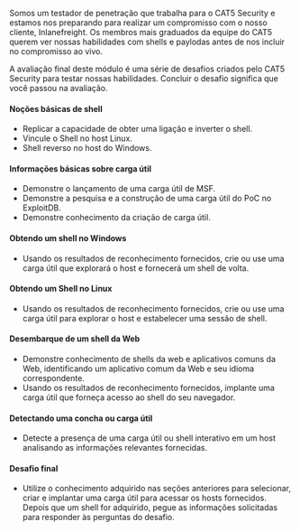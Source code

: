 Somos um testador de penetração que trabalha para o CAT5 Security e estamos nos preparando para realizar um compromisso com o nosso cliente, Inlanefreight. Os membros mais graduados da equipe do CAT5 querem ver nossas habilidades com shells e paylodas antes de nos incluir no compromisso ao vivo.

A avaliação final deste módulo é uma série de desafios criados pelo CAT5 Security para testar nossas habilidades. Concluir o desafio significa que você passou na avaliação.

#### Noções básicas de shell

- Replicar a capacidade de obter uma ligação e inverter o shell.
- Vincule o Shell no host Linux.
- Shell reverso no host do Windows.

#### Informações básicas sobre carga útil

- Demonstre o lançamento de uma carga útil de MSF.
- Demonstre a pesquisa e a construção de uma carga útil do PoC no ExploitDB.
- Demonstre conhecimento da criação de carga útil.

#### Obtendo um shell no Windows
- Usando os resultados de reconhecimento fornecidos, crie ou use uma carga útil que explorará o host e fornecerá um shell de volta.

#### Obtendo um Shell no Linux
- Usando os resultados de reconhecimento fornecidos, crie ou use uma carga útil para explorar o host e estabelecer uma sessão de shell.

#### Desembarque de um shell da Web
- Demonstre conhecimento de shells da web e aplicativos comuns da Web, identificando um aplicativo comum da Web e seu idioma correspondente.
- Usando os resultados de reconhecimento fornecidos, implante uma carga útil que forneça acesso ao shell do seu navegador.

#### Detectando uma concha ou carga útil
- Detecte a presença de uma carga útil ou shell interativo em um host analisando as informações relevantes fornecidas.

#### Desafio final
- Utilize o conhecimento adquirido nas seções anteriores para selecionar, criar e implantar uma carga útil para acessar os hosts fornecidos. Depois que um shell for adquirido, pegue as informações solicitadas para responder às perguntas do desafio.
